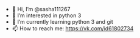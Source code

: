 - 👋 Hi, I’m @sasha111267
- 👀 I’m interested in python 3
- 🌱 I’m currently learning python 3 and git
- 📫 How to reach me: https://vk.com/id61802734

<!---
sasha111267/sasha111267 is a ✨ special ✨ repository because its `README.md` (this file) appears on your GitHub profile.
You can click the Preview link to take a look at your changes.
--->
